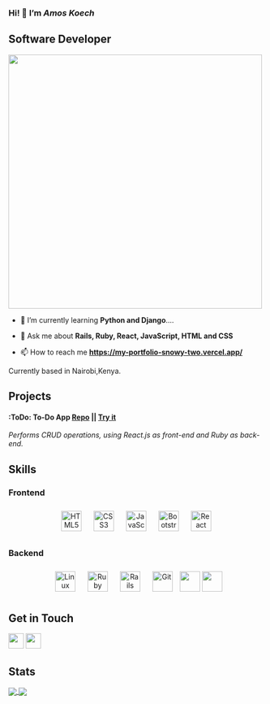 ### Hi! 👋 I’m _Amos Koech_
<h2>Software Developer</h2>
<img src="https://camo.githubusercontent.com/cae12fddd9d6982901d82580bdf321d81fb299141098ca1c2d4891870827bf17/68747470733a2f2f6d69726f2e6d656469756d2e636f6d2f6d61782f313336302f302a37513379765349765f7430696f4a2d5a2e676966" alt="" width="500">


- 🌱 I’m currently learning **Python and Django**....

- 💬 Ask me about **Rails, Ruby, React, JavaScript, HTML and CSS**

- 📫 How to reach me **https://my-portfolio-snowy-two.vercel.app/**


Currently based in Nairobi,Kenya. 

## **Projects**

#### :ToDo: **To-Do App** [Repo](https://github.com/koechronix/To-Do-App) || [Try it](https://phase-3-frontend-xi.vercel.app/)
_Performs CRUD operations, using React.js as front-end and Ruby as back-end._

## **Skills**

<!-- <p float="left"> -->
<!-- <img src="https://cdn.jsdelivr.net/gh/devicons/devicon/icons/react/react-original.svg" width="40" height="40">
<img src="https://cdn.jsdelivr.net/gh/devicons/devicon/icons/rails/rails-original-wordmark.svg" width="40" height="40">
<img src="https://cdn.jsdelivr.net/gh/devicons/devicon/icons/javascript/javascript-original.svg" width="40" height="40">
<img src="https://cdn.jsdelivr.net/gh/devicons/devicon/icons/html5/html5-original.svg" width="40" height="40">
<img src="https://cdn.jsdelivr.net/gh/devicons/devicon/icons/css3/css3-original.svg" width="40" height="40">
<img src="https://cdn.jsdelivr.net/gh/devicons/devicon/icons/vscode/vscode-original.svg" width="40" height="40">
<img src="https://cdn.jsdelivr.net/gh/devicons/devicon/icons/heroku/heroku-original.svg" width="40" height="40">
<img src="https://cdn.jsdelivr.net/gh/devicons/devicon/icons/postgresql/postgresql-original.svg" width="40" height="40">
<img src="https://cdn.jsdelivr.net/gh/devicons/devicon/icons/sqlite/sqlite-original.svg" width="40" height="40">
<img src="https://cdn.jsdelivr.net/gh/devicons/devicon/icons/git/git-original.svg" width="40" height="40">
</p> -->

<!-- <p float="left"> --> 
<!-- <table><tr><td valign="top" width="50%"> -->


### Frontend  
<div align="center">  
<img style="margin: 10px" src="https://profilinator.rishav.dev/skills-assets/html5-original-wordmark.svg" alt="HTML5" height="40" />  
<img style="margin: 10px" src="https://profilinator.rishav.dev/skills-assets/css3-original-wordmark.svg" alt="CSS3" height="40" /> 
<img style="margin: 10px" src="https://profilinator.rishav.dev/skills-assets/javascript-original.svg" alt="JavaScript" height="40" />
<img style="margin: 10px" src="https://profilinator.rishav.dev/skills-assets/bootstrap-plain.svg" alt="Bootstrap" height="40" />  
<img style="margin: 10px" src="https://profilinator.rishav.dev/skills-assets/react-original-wordmark.svg" alt="React" height="40" />    
</div>




### Backend  
<div align="center">  
<!-- <img style="margin: 10px" src="https://profilinator.rishav.dev/skills-assets/nodejs-original-wordmark.svg" alt="Node.js" height="40" />   -->
<img style="margin: 10px" src="https://profilinator.rishav.dev/skills-assets/linux-original.svg" alt="Linux" height="40" />   
<img style="margin: 10px" src="https://i.ibb.co/zG2M2QT/ruby-log-removebg-preview.png" alt="Ruby" height="40" />    
<img style="margin: 10px" src="https://i.ibb.co/gWH1NMr/Ruby-On-Rails-Logo-svg-removebg-preview.png" alt="Rails" height="40" />  
<img style="margin: 10px" src="https://profilinator.rishav.dev/skills-assets/git-scm-icon.svg" alt="Git" height="40" />   
<img src="https://cdn.jsdelivr.net/gh/devicons/devicon/icons/postgresql/postgresql-original.svg" height="40">
<img src="https://cdn.jsdelivr.net/gh/devicons/devicon/icons/sqlite/sqlite-original.svg"  height="40">

</div>

## **Get in Touch**
<p float="left">
 <a href="https://www.linkedin.com/in/amos-koech-3b2310212/" target="blank"><img src="https://cdn.jsdelivr.net/gh/devicons/devicon/icons/linkedin/linkedin-original.svg" height="30" width="30" /></a>
<a href="https://medium.com/@amoskoech016" target="blank"><img src="https://www.svgrepo.com/show/354057/medium-icon.svg" height="30" width="30" /></a>
</p>

## **Stats**
<a href="https://github-readme-stats.vercel.app/api?username=koechronix&show_icons=true&theme=radical">
  <img align="center" src="https://github-readme-stats.vercel.app/api?username=koechronix&show_icons=true&theme=radical" />
</a>
<a href="https://github-readme-stats.vercel.app/api/top-langs/?username=koechronix&layout=compact&theme=radical">
  <img align="center" src="https://github-readme-stats.vercel.app/api/top-langs/?username=koechronix&layout=compact&theme=radical" />
</a>
